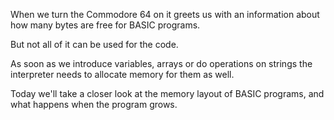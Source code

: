 When we turn the Commodore 64 on it greets us with an information about how many bytes are free for BASIC programs.

But not all of it can be used for the code.

As soon as we introduce variables, arrays or do operations on strings the interpreter needs to allocate memory for them as well.

Today we'll take a closer look at the memory layout of BASIC programs, and what happens when the program grows.